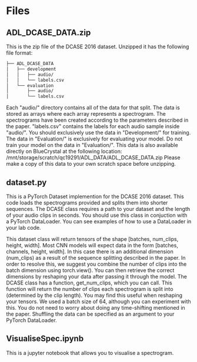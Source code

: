 # Files

## ADL_DCASE_DATA.zip

This is the zip file of the DCASE 2016 dataset. Unzipped it has the following file format:
```bash
├── ADL_DCASE_DATA
│   ├── development
│   │   ├── audio/
│   │   └── labels.csv
│   └── evaluation
│       ├── audio/
│       └── labels.csv
```

Each "audio/" directory contains all of the data for that split. The data is stored as arrays where each array represents a spectrogram. The spectrograms have been created according to the parameters described in the paper. "labels.csv" contains the labels for each audio sample inside "audio/". You should exclusively use the data in "Development/" for training. The data in "Evaluation/" is exclusively for evaluating your model. Do not train your model on the data in "Evaluation/". This data is also available directly on BlueCrystal at the following location: /mnt/storage/scratch/qc19291/ADL_DATA/ADL_DCASE_DATA.zip
Please make a copy of this data to your own scratch space before unzipping.


## dataset.py
This is a PyTorch Dataset implemention for the DCASE 2016 dataset. This code loads the spectrograms provided and splits them into shorter sequences. The DCASE class requires a path to your dataset and the length of your audio clips in seconds. You should use this class in conjuction with a PyTorch DataLoader. You can see examples of how to use a DataLoader in your lab code.

This dataset class will return tensors of the shape [batches, num_clips, height, width]. Most CNN models will expect data in the form [batches, channels, height, width]. In this case there is an additional dimension (num_clips) as a result of the sequence splitting described in the paper. In order to resolve this, we suggest you combine the number of clips into the batch dimension using torch.view(). You can then retrieve the correct dimensions by reshaping your data after passing it through the model. The DCASE class has a function, get_num_clips, which you can call. This function will return the number of clips each spectrogram is split into (determined by the clip length). You may find this useful when reshaping your tensors. We used a batch size of 64, although you can experiment with this. You do not need to worry about doing any time-shifting mentioned in the paper. Shuffling the data can be specified as an argument to your PyTorch DataLoader.

## VisualiseSpec.ipynb
This is a jupyter notebook that allows you to visualise a spectrogram. 






